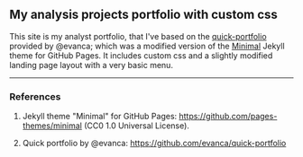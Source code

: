 ## My analysis projects portfolio with custom css

This site is my analyst portfolio, that I've based on the [quick-portfolio](https://github.com/evanca/quick-portfolio) provided by @evanca; which was a modified version of the [Minimal](https://github.com/pages-themes/minimal) Jekyll theme for GitHub Pages.
It includes custom css and a slightly modified landing page layout with a very basic menu.
___

### References

1. Jekyll theme "Minimal" for GitHub Pages: https://github.com/pages-themes/minimal (CC0 1.0 Universal License).

2. Quick portfolio by @evanca: https://github.com/evanca/quick-portfolio
